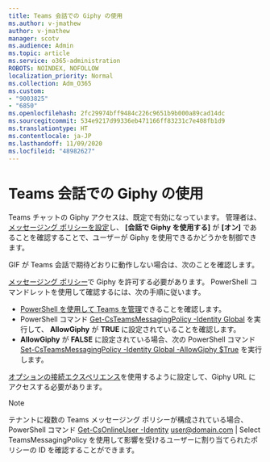 ```yaml
---
title: Teams 会話での Giphy の使用
ms.author: v-jmathew
author: v-jmathew
manager: scotv
ms.audience: Admin
ms.topic: article
ms.service: o365-administration
ROBOTS: NOINDEX, NOFOLLOW
localization_priority: Normal
ms.collection: Adm_O365
ms.custom:
- "9003825"
- "6850"
ms.openlocfilehash: 2fc29974bff9484c226c9651b9b000a89cad14dc
ms.sourcegitcommit: 534e9217d99336eb471166ff83231c7e408fb1d9
ms.translationtype: HT
ms.contentlocale: ja-JP
ms.lasthandoff: 11/09/2020
ms.locfileid: "48982627"
---
```

# <a name="using-giphys-in-teams-conversations"></a>Teams 会話での Giphy の使用

Teams チャットの Giphy アクセスは、既定で有効になっています。 管理者は、 [メッセージング ポリシーを設定](https://docs.microsoft.com/microsoftteams/messaging-policies-in-teams#messaging-policy-settings)し、 **[会話で Giphy を使用する]** が **[オン]** であることを確認することで、ユーザーが Giphy を使用できるかどうかを制御できます。

GIF が Teams 会話で期待どおりに動作しない場合は、次のことを確認します。

[メッセージング ポリシー](https://docs.microsoft.com/microsoftteams/messaging-policies-in-teams)で Giphy を許可する必要があります。 PowerShell コマンドレットを使用して確認するには、次の手順に従います。

- [PowerShell を使用して Teams を管理](https://docs.microsoft.com/microsoftteams/teams-powershell-overview?view=o365-worldwide#manage-teams-with-powershell)できることを確認します。
- PowerShell コマンド [Get-CsTeamsMessagingPolicy -Identity Global](https://docs.microsoft.com/powershell/module/skype/get-csteamsmessagingpolicy?view=skype-ps) を実行して、 **AllowGiphy** が **TRUE** に設定されていることを確認します。
- **AllowGiphy** が **FALSE** に設定されている場合、次の PowerShell コマンド [Set-CsTeamsMessagingPolicy -Identity Global -AllowGiphy $True](https://docs.microsoft.com/powershell/module/skype/set-csteamsmessagingpolicy?view=skype-ps) を実行します。

[オプションの接続エクスペリエンス](https://docs.microsoft.com/deployoffice/privacy/optional-connected-experiences)を使用するように設定して、Giphy URL にアクセスする必要があります。

> [!NOTE]
> テナントに複数の Teams メッセージング ポリシーが構成されている場合、PowerShell コマンド [Get-CsOnlineUser -Identity](https://docs.microsoft.com/powershell/module/skype/get-csonlineuser?view=skype-ps) <user@domain.com> | Select TeamsMessagingPolicy を使用して影響を受けるユーザーに割り当てられたポリシーの ID を確認することができます。
